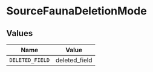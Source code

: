 # SourceFaunaDeletionMode


## Values

| Name            | Value           |
| --------------- | --------------- |
| `DELETED_FIELD` | deleted_field   |